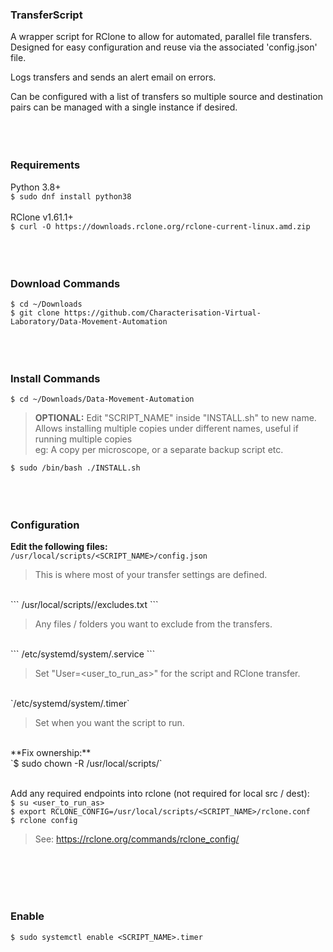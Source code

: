 ### TransferScript
A wrapper script for RClone to allow for automated, parallel file transfers.
Designed for easy configuration and reuse via the associated 'config.json' file.

Logs transfers and sends an alert email on errors.

Can be configured with a list of transfers so multiple source and destination pairs can be managed with a single instance if desired.
<br><br><br><br>

### Requirements
Python 3.8+<br>
`$ sudo dnf install python38`<br><br>
RClone v1.61.1+<br>
`$ curl -O https://downloads.rclone.org/rclone-current-linux.amd.zip`
<br><br><br><br>

### Download Commands
`$ cd ~/Downloads`<br>
`$ git clone https://github.com/Characterisation-Virtual-Laboratory/Data-Movement-Automation`
<br><br><br><br>

### Install Commands
`$ cd ~/Downloads/Data-Movement-Automation`<br>

> **OPTIONAL:** Edit "SCRIPT_NAME" inside "INSTALL.sh" to new name.<br>
> Allows installing multiple copies under different names, useful if running multiple copies<br>
> eg: A copy per microscope, or a separate backup script etc.<br>

`$ sudo /bin/bash ./INSTALL.sh`
<br><br><br><br>

### Configuration
**Edit the following files:**<br>
`/usr/local/scripts/<SCRIPT_NAME>/config.json`<br>

> This is where most of your transfer settings are defined.<br>

<br>
```
/usr/local/scripts/<SCRIPT_NAME>/excludes.txt
```
<br>

> Any files / folders you want to exclude from the transfers.<br>

<br>
```
/etc/systemd/system/<SCRIPT_NAME>.service
```
<br>

> Set "User=<user_to_run_as>" for the script and RClone transfer.<br>

<br>
`/etc/systemd/system/<SCRIPT_NAME>.timer`<br>

> Set when you want the script to run.<br>

<br>
**Fix ownership:**<br>
`$ sudo chown -R <user_to_run_as> /usr/local/scripts/<SCRIPT_NAME>`<br><br>

Add any required endpoints into rclone (not required for local src / dest):<br>
`$ su <user_to_run_as>`<br>
`$ export RCLONE_CONFIG=/usr/local/scripts/<SCRIPT_NAME>/rclone.conf`<br>
`$ rclone config`<br>

> See: https://rclone.org/commands/rclone_config/

<br><br><br><br>

### Enable ###
`$ sudo systemctl enable <SCRIPT_NAME>.timer`
